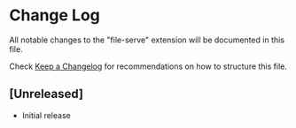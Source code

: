 # Change Log

All notable changes to the "file-serve" extension will be documented in this file.

Check [Keep a Changelog](http://keepachangelog.com/) for recommendations on how to structure this file.

## [Unreleased]

- Initial release